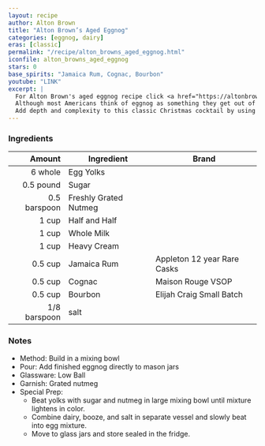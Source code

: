 ```yaml
---
layout: recipe
author: Alton Brown
title: "Alton Brown’s Aged Eggnog"
categories: [eggnog, dairy]
eras: [classic]
permalink: "/recipe/alton_browns_aged_eggnog.html"
iconfile: alton_browns_aged_eggnog
stars: 0
base_spirits: "Jamaica Rum, Cognac, Bourbon"
youtube: "LINK"
excerpt: |
  For Alton Brown's aged eggnog recipe click <a href="https://altonbrown.com/recipe/aged-eggnog/" target="_blank">here</a>.<br><br>
  Although most Americans think of eggnog as something they get out of a milk carton during the two-week period leading up to December 25, eggnog actually descends from sack posset, a strong, thick English beverage built upon eggs, milk, and either a fortified wine (like Madeira) or ale.<br><br>
  Add depth and complexity to this classic Christmas cocktail by using a mix of spirits and allowing it to age.
---
```


### Ingredients

|       Amount | Ingredient            | Brand                       |
| -----------: | --------------------- | --------------------------- |
|      6 whole | Egg Yolks             |
|    0.5 pound | Sugar                 |
| 0.5 barspoon | Freshly Grated Nutmeg |
|        1 cup | Half and Half         |
|        1 cup | Whole Milk            |
|        1 cup | Heavy Cream           |
|      0.5 cup | Jamaica Rum           | Appleton 12 year Rare Casks |
|      0.5 cup | Cognac                | Maison Rouge VSOP           |
|      0.5 cup | Bourbon               | Elijah Craig Small Batch    |
| 1/8 barspoon | salt                  |

### Notes

- Method: Build in a mixing bowl
- Pour: Add finished eggnog directly to mason jars
- Glassware: Low Ball
- Garnish: Grated nutmeg
- Special Prep:
  - Beat yolks with sugar and nutmeg in large mixing bowl until mixture lightens in color.
  - Combine dairy, booze, and salt in separate vessel and slowly beat into egg mixture.
  - Move to glass jars and store sealed in the fridge.
